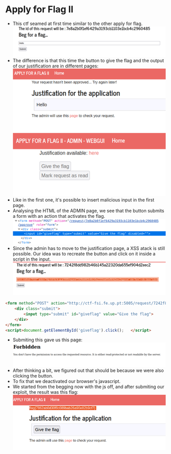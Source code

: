 # **Apply for Flag II**
- This ctf seamed at first time similar to the other apply for flag.
![1](images/CTFEXTRA4.4.PNG)
- The difference is that this time the button to give the flag and the output of our justification are in different pages:
![1](images/CTFEXTRA4.2.PNG)
![1](images/CTFEXTRA4.3.PNG)
- Like in the first one, it's possible to insert malicious input in the first page.
- Analysing the HTML of the ADMIN page, we see that the button submits a form with an action that activates the flag.
![1](images/CTFEXTRA4.5.PNG)
- Since the admin has to move to the justification page, a XSS atack is still possible. Our idea was to recreate the button and click on it inside a script in the input.
![1](images/CTFEXTRA4.6.PNG)
```html
<form method="POST" action="http://ctf-fsi.fe.up.pt:5005/request/7242f8dd982b46b145a22320da655ef904d2eec2/approve" role="form">
    <div class="submit">
        <input type="submit" id="giveflag" value="Give the flag">
    </div>
</form>
<script>document.getElementById('giveflag').click();   </script>
```
- Submiting this gave us this page:
![1](images/CTFEXTRA4.7.PNG)
- After thinking a bit, we figured out that should be because we were also clicking the button. 
- To fix that we deactivated our browser's javascript.
- We started from the begging now with the js off, and after submiting our exploit, the result was this flag:
![1](images/CTFEXTRA4.1.PNG)